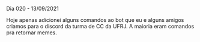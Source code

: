 Dia 020 - 13/09/2021

Hoje apenas adicionei alguns comandos ao bot que eu e alguns amigos criamos para o discord da turma de CC da UFRJ. A maioria eram comandos pra retornar memes.